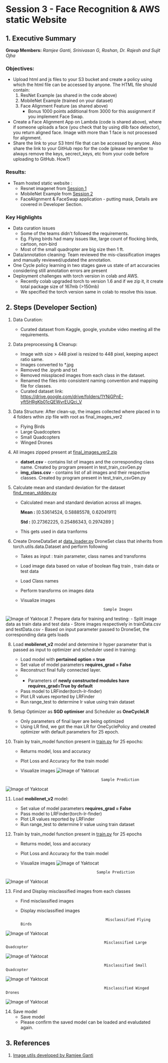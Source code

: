 # Session 3 - Face Recognition & AWS static Website


## 1. Executive Summary
**Group Members:** *Ramjee Ganti, Srinivasan G, Roshan, Dr. Rajesh and Sujit Ojha* 

### **Objectives**:

- Upload html and js files to your S3 bucket and create a policy using which the html file can be accessed by anyone. The HTML file should contain:
    1. ResNet Example (as shared in the code above)
    2. MobileNet Example (trained on your dataset)
    3. Face Alignment Feature (as shared above)
        - Bonus 1000 points additional from 3000 for this assignment if you implement Face Swap. 
- Create a Face Alignment App on Lambda (code is shared above), where if someone uploads a face (you check that by using dlib face detector), you return aligned face. Image with more than 1 face is not processed for alignment. 
- Share the link to your S3 html file that can be accessed by anyone. Also share the link to your GitHub repo for the code (please remember to always remove the keys, secrect_keys, etc from your code before uploading to GitHub. How?)

### **Results**:
- Team hosted static website : 
    - Resnet imagenet from [Session 1]()
    - MobileNet Example from [Session 2]()
    - FaceAlignment & FaceSwap application - putting mask, Details are covered in Developer Section.


### **Key Highlights**
- Data curation issues 
    - Some of the teams didn't followed the requirements.
    - Eg. Flying birds had many issues like, large count of flocking birds, cartoon, non-bird 
    - Most of the small quadropter are big size then 1 ft.
- Data/annotation cleaning: Team reviewed the mis-classification images and manually reviewed/updated the annotation.
- One Cycle policy learning in two stages gave us state of art accuracies considering still annotation errors are present
- Deployment challenges with torch version in colab and AWS.
    - Recently colab upgraded torch to version 1.6 and if we zip it, it create total package size of 167mb (>150mb)
    - We specified the torch version same in colab to resolve this issue.


## 2. Steps (Developer Section)

1. Data Curation:
     - Curated dataset from Kaggle, google, youtube video meeting all the requirements.

2. Data preprocessing & Cleanup:
    - Image with size > 448 pixel is resized to 448 pixel, keeping aspect ratio same.
    - Images converted to *.jpg
    - Removed the .ipynb and txt
    - Removed missplaced images from each class in the dataset.
    - Renamed the files into consistent naming convention and mapping file for classes. 
    - Curated dataset link: https://drive.google.com/drive/folders/1YNjGPnE-yft5HRgKb01cQEWvrEUQci_V

3. Data Structure:  After clean-up, the images collected where placed in to 4 folders wthin zip file with root as final_images_ver2
    - Flying Birds  
    - Large Quadcopters   
    - Small Quadcopters   
    - Winged Drones   

4. All images zipped present at  [final_images_ver2.zip](https://github.com/EVA4-RS-Group/Phase2/releases/download/s2/final_images_ver2.zip)
    - **datset.csv**  - contains list of images and the corresponding class name. Created by program present in test_train_csvGen.py
    - **img_class.csv** - contains list of all images and their respective classes. Created by program present in test_train_csvGen.py

5. Calculate mean and standard deviation for the dataset [find_mean_stddev.py](https://github.com/EVA4-RS-Group/Phase2/blob/master/Modules/find_mean_stddev.py)
    - Calculated mean and standard deviation across all images. 
    
        **Mean :** [0.53614524, 0.58885578, 0.62041911]
        
        **Std  :**  [0.27362225, 0.25486343, 0.2974289 ]
    - This gets used in data tranforms
     
6. Create DroneDataSet at [data_loader.py](https://github.com/EVA4-RS-Group/Phase2/blob/master/Modules/data_loader.py)
   DroneSet class that inherits from torch.utils.data.Dataset and perform following
    - Takes as input : train parameter, class names and transforms
    - Load image data based on value of boolean flag train , train data or test data
    - Load Class names
    - Perform transforms on images data 
    - Visualize images
    
                                               Sample Images
![Image of Yaktocat](https://github.com/EVA4-RS-Group/Phase2/blob/master/S2_mobilenet_v2_custom_dataset/Training/output/sample.jpg)
7. Prepare data for training and testing:
    - Split image data as  train data and test data
    - Store images respectively in trainData.csv and testData.csv
    - Based on input parameter passed to DroneSet, the corresponding data gets loads

8. Load **mobilenet_v2** model and determine lr hyper parameter that is passed as input to optimizer and scheduler used in training:
    - Load  model with **pertained option = true**
    - Set value of model parameters **requires_grad = False**
    - Reconstruct final fully connected layer. 
    -   - Parameters of **newly constructed modules have requires_grad=True by default**
    - Pass model to LRFinder(torch-lr-finder)
    - Plot LR values reported by LRFinder
    - Run range_test to determine lr value  using  train dataset

9. Setup Optimizer as **SGD optimiser** and Scheduler as **OneCycleLR**
    - Only parameters of final layer are being optimized 
    - Using LR find, we got the max LR for OneCyclePolicy and created optimizer with default parameters for 25 epoch.

10. Train by train_model function present in [train.py](https://github.com/EVA4-RS-Group/Phase2/blob/master/Modules/train.py) for 25 epochs:
    - Returns model, loss and accuracy
    - Plot Loss and Accuracy for the train model
    - Visualize images
![Image of Yaktocat](https://github.com/EVA4-RS-Group/Phase2/blob/master/S2_mobilenet_v2_custom_dataset/Training/output/loss_accuracy_1.jpg)

                                              Sample Prediction
![Image of Yaktocat](https://github.com/EVA4-RS-Group/Phase2/blob/master/S2_mobilenet_v2_custom_dataset/Training/output/visualize_1.jpg)

11. Load **mobilenet_v2** model:
    - Set value of model parameters **requires_grad = False**
    - Pass model to LRFinder(torch-lr-finder)
    - Plot LR values reported by LRFinder
    - Run range_test to determine lr value  using  train dataset

12. Train by train_model function present in [train.py](https://github.com/EVA4-RS-Group/Phase2/blob/master/Modules/train.py) for 25 epochs
    - Returns model, loss and accuracy
    - Plot Loss and Accuracy for the train model
    - Visualize images
![Image of Yaktocat](https://github.com/EVA4-RS-Group/Phase2/blob/master/S2_mobilenet_v2_custom_dataset/Training/output/loss_accuracy_2.jpg)

                                            Sample Prediction
![Image of Yaktocat](https://github.com/EVA4-RS-Group/Phase2/blob/master/S2_mobilenet_v2_custom_dataset/Training/output/visualize_2.jpg)

13. Find and Display misclassified images from each classes
    - Find misclassified images
    - Display misclassified images
    
    
                                                Misclassified Flying Birds
![Image of Yaktocat](https://github.com/EVA4-RS-Group/Phase2/blob/master/S2_mobilenet_v2_custom_dataset/Training/output/MisclassifiedFlyingBirds.jpg)
                                    
                                                Misclassified Large Quadcopter
![Image of Yaktocat](https://github.com/EVA4-RS-Group/Phase2/blob/master/S2_mobilenet_v2_custom_dataset/Training/output/MisclassifiedLargeQuadcopter.jpg)
                                     
                                                Misclassified Small Quadcopter
![Image of Yaktocat](https://github.com/EVA4-RS-Group/Phase2/blob/master/S2_mobilenet_v2_custom_dataset/Training/output/MisclassifiedSmallQuadcopter.jpg)
                                     
                                                Misclassified Winged Drones
![Image of Yaktocat](https://github.com/EVA4-RS-Group/Phase2/blob/master/S2_mobilenet_v2_custom_dataset/Training/output/MisclassifiedWingedDrones.jpg)
 
14. Save model
    - Save model
    - Please confirm the saved model can be loaded and evaludated again.

## 3. References

1. [Image utils developed by Ramjee Ganti](https://github.com/gantir/image_utils/blob/master/utils.py)
